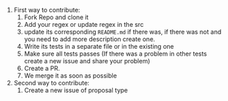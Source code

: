 1. First way to contribute:
   1. Fork Repo and clone it
   2. Add your regex or update regex in the src
   3. update its corresponding `README.md` if there was, if there was not and you need to add more description create one.
   4. Write its tests in a separate file or in the existing one
   5. Make sure all tests passes (If there was a problem in other tests create a new issue and share your problem)
   6. Create a PR.
   7. We merge it as soon as possible
2. Second way to contribute:
   1. Create a new issue of proposal type
